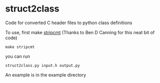 struct2class
============

Code for converted C header files to python class definitions

To use, first make [stripcmt](http://www.bdc.cx/software/stripcmt/)  (Thanks to Ben D Canning for this neat bit of code)

    make stripcmt


you can run

    struct2class.py input.h output.py


An example is in the example directory

